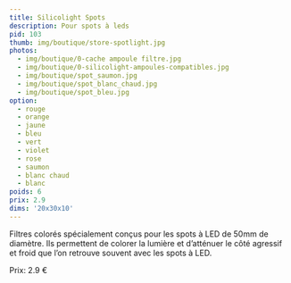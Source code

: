 ```yaml
---
title: Silicolight Spots
description: Pour spots à leds
pid: 103
thumb: img/boutique/store-spotlight.jpg
photos:
  - img/boutique/0-cache ampoule filtre.jpg
  - img/boutique/0-silicolight-ampoules-compatibles.jpg
  - img/boutique/spot_saumon.jpg
  - img/boutique/spot_blanc_chaud.jpg
  - img/boutique/spot_bleu.jpg
option:
  - rouge
  - orange
  - jaune
  - bleu
  - vert
  - violet
  - rose
  - saumon
  - blanc chaud
  - blanc
poids: 6
prix: 2.9
dims: '20x30x10'
---
```


Filtres colorés spécialement conçus pour les spots à LED de 50mm de diamètre.
Ils permettent de colorer la lumière et d’atténuer le côté agressif et froid que l’on retrouve souvent avec les spots à LED.

Prix: 2.9 €